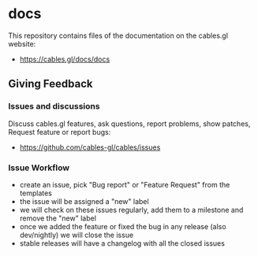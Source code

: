 # docs

This repository contains files of the documentation on the cables.gl website:
- https://cables.gl/docs/docs

## Giving Feedback

### Issues and discussions

Discuss cables.gl features, ask questions, report problems, show patches, Request feature or report bugs:

- https://github.com/cables-gl/cables/issues

### Issue Workflow

- create an issue, pick "Bug report" or "Feature Request" from the templates
- the issue will be assigned a "new" label
- we will check on these issues regularly, add them to a milestone and remove the "new" label
- once we added the feature or fixed the bug in any release (also dev/nightly) we will close the issue
- stable releases will have a changelog with all the closed issues





